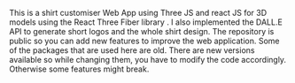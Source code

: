 This is a shirt customiser Web App using Three JS and react JS for 3D models using the React Three Fiber library . 
I also implemented the DALL.E API to generate short logos and the whole shirt design.
The repository is public so you can add new features to improve the web application.
Some of the packages that are used here are old. There are new versions available so while changing them, you have to modify the code accordingly. Otherwise some features might break.

